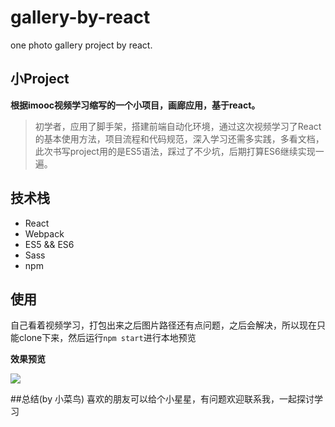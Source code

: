 # gallery-by-react
one photo gallery project by react.
## 小Project
**根据imooc视频学习缩写的一个小项目，画廊应用，基于react。**
> 初学者，应用了脚手架，搭建前端自动化环境，通过这次视频学习了React的基本使用方法，项目流程和代码规范，深入学习还需多实践，多看文档，此次书写project用的是ES5语法，踩过了不少坑，后期打算ES6继续实现一遍。

## 技术栈
* React
* Webpack
* ES5 && ES6
* Sass
* npm

## 使用
自己看着视频学习，打包出来之后图片路径还有点问题，之后会解决，所以现在只能clone下来，然后运行`npm start`进行本地预览

**效果预览**

![](http://oc1gyfe6q.qnssl.com/public/16-11-15/77988048.jpg)

##总结(by 小菜鸟)
喜欢的朋友可以给个小星星，有问题欢迎联系我，一起探讨学习
